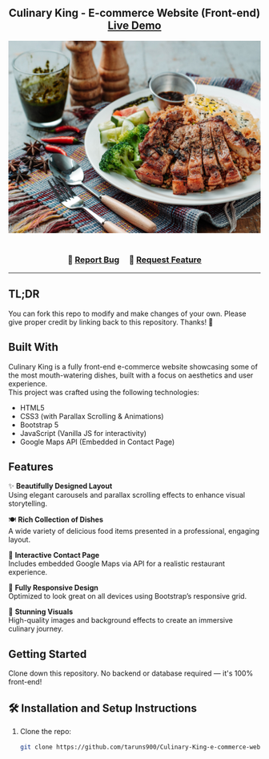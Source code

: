 <h2 align="center">
  Culinary King - E-commerce Website (Front-end)<br/>
  <a href="https://culinary-king-e-commerce-website-eight.vercel.app/" target="_blank">Live Demo</a>
</h2>

<div align="center">
  <img alt="Demo" src="./images/back.jpg" />
</div>

<br/>
<!--
<center>
  [![forthebadge](https://forthebadge.com/images/badges/built-with-love.svg)](https://forthebadge.com) &nbsp;
  [![forthebadge](https://forthebadge.com/images/badges/made-with-html.svg)](https://forthebadge.com) &nbsp;
  [![forthebadge](https://forthebadge.com/images/badges/made-with-css.svg)](https://forthebadge.com) &nbsp;
  ![GitHub Repo stars](https://img.shields.io/github/stars/taruns900/Culinary-King-e-commerce-website?color=orange&logo=github&style=for-the-badge) &nbsp;
  ![GitHub forks](https://img.shields.io/github/forks/taruns900/Culinary-King-e-commerce-website?color=blue&logo=github&style=for-the-badge)
</center>
-->
<h3 align="center">
  🔹
  <a href="https://github.com/taruns900/Culinary-King-e-commerce-website/issues">Report Bug</a> &nbsp; &nbsp;
  🔹
  <a href="https://github.com/taruns900/Culinary-King-e-commerce-website/issues">Request Feature</a>
</h3>

---

## TL;DR

You can fork this repo to modify and make changes of your own. Please give proper credit by linking back to this repository. Thanks! 🙌

## Built With

Culinary King is a fully front-end e-commerce website showcasing some of the most mouth-watering dishes, built with a focus on aesthetics and user experience.<br/>
This project was crafted using the following technologies:

- HTML5
- CSS3 (with Parallax Scrolling & Animations)
- Bootstrap 5
- JavaScript (Vanilla JS for interactivity)
- Google Maps API (Embedded in Contact Page)

## Features

✨ **Beautifully Designed Layout**  
Using elegant carousels and parallax scrolling effects to enhance visual storytelling.

🍽️ **Rich Collection of Dishes**  
A wide variety of delicious food items presented in a professional, engaging layout.

📍 **Interactive Contact Page**  
Includes embedded Google Maps via API for a realistic restaurant experience.

📱 **Fully Responsive Design**  
Optimized to look great on all devices using Bootstrap’s responsive grid.

🎨 **Stunning Visuals**  
High-quality images and background effects to create an immersive culinary journey.

## Getting Started

Clone down this repository. No backend or database required — it's 100% front-end!

## 🛠 Installation and Setup Instructions

1. Clone the repo:
   ```bash
   git clone https://github.com/taruns900/Culinary-King-e-commerce-website.git

